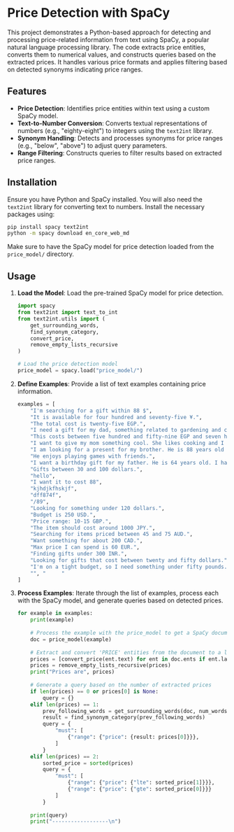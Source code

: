 # Price Detection with SpaCy

This project demonstrates a Python-based approach for detecting and processing price-related information from text using SpaCy, a popular natural language processing library. The code extracts price entities, converts them to numerical values, and constructs queries based on the extracted prices. It handles various price formats and applies filtering based on detected synonyms indicating price ranges.

## Features

- **Price Detection**: Identifies price entities within text using a custom SpaCy model.
- **Text-to-Number Conversion**: Converts textual representations of numbers (e.g., "eighty-eight") to integers using the `text2int` library.
- **Synonym Handling**: Detects and processes synonyms for price ranges (e.g., "below", "above") to adjust query parameters.
- **Range Filtering**: Constructs queries to filter results based on extracted price ranges.

## Installation

Ensure you have Python and SpaCy installed. You will also need the `text2int` library for converting text to numbers. Install the necessary packages using:

```bash
pip install spacy text2int
python -m spacy download en_core_web_md
```

Make sure to have the SpaCy model for price detection loaded from the `price_model/` directory.

## Usage

1. **Load the Model**: Load the pre-trained SpaCy model for price detection.

   ```python
   import spacy
   from text2int import text_to_int
   from text2int.utils import (
       get_surrounding_words, 
       find_synonym_category, 
       convert_price, 
       remove_empty_lists_recursive
   )

   # Load the price detection model
   price_model = spacy.load("price_model/")
   ```

2. **Define Examples**: Provide a list of text examples containing price information.

   ```python
   examples = [
       "I'm searching for a gift within 88 $",
       "It is available for four hundred and seventy-five ¥.",
       "The total cost is twenty-five EGP.",
       "I need a gift for my dad, something related to gardening and costs around one hundred and fifty $.",
       "This costs between five hundred and fifty-nine EGP and seven hundred and four EGP.",
       "I want to give my mom something cool. She likes cooking and I have a budget of eight hundred and seventy-nine ¥.",
       "I am looking for a present for my brother. He is 88 years old and likes computer games. please below 50.8 euros",
       "He enjoys playing games with friends.",
       "I want a birthday gift for my father. He is 64 years old. I have 100 in my bank account.",
       "Gifts between 30 and 100 dollars.",
       "hello",
       "I want it to cost 88",
       "kjhdjkfhskjf",
       "dff874f",
       "/89",
       "Looking for something under 120 dollars.",
       "Budget is 250 USD.",
       "Price range: 10-15 GBP.",
       "The item should cost around 1000 JPY.",
       "Searching for items priced between 45 and 75 AUD.",
       "Want something for about 200 CAD.",
       "Max price I can spend is 60 EUR.",
       "Finding gifts under 300 INR.",
       "Looking for gifts that cost between twenty and fifty dollars.",
       "I'm on a tight budget, so I need something under fifty pounds.",
       "", "     "
   ]
   ```

3. **Process Examples**: Iterate through the list of examples, process each with the SpaCy model, and generate queries based on detected prices.

   ```python
   for example in examples:
       print(example)
       
       # Process the example with the price_model to get a SpaCy document object
       doc = price_model(example)
       
       # Extract and convert 'PRICE' entities from the document to a list of prices
       prices = [convert_price(ent.text) for ent in doc.ents if ent.label_ == 'PRICE']
       prices = remove_empty_lists_recursive(prices)
       print("Prices are", prices)
       
       # Generate a query based on the number of extracted prices
       if len(prices) == 0 or prices[0] is None:
           query = {}
       elif len(prices) == 1:
           prev_following_words = get_surrounding_words(doc, num_words=4)
           result = find_synonym_category(prev_following_words)
           query = {
               "must": [
                   {"range": {"price": {result: prices[0]}}},
               ]
           }
       elif len(prices) == 2:
           sorted_price = sorted(prices)
           query = {
               "must": [
                   {"range": {"price": {"lte": sorted_price[1]}}},
                   {"range": {"price": {"gte": sorted_price[0]}}}
               ]
           }
       
       print(query)
       print("------------------\n")
   ```
